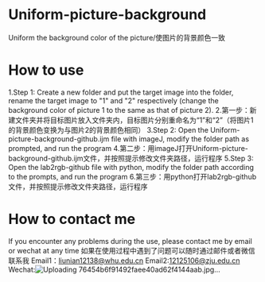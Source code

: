# Uniform-picture-background
Uniform the background color of the picture/使图片的背景颜色一致

# How to use
1.Step 1: Create a new folder and put the target image into the folder, rename the target image to "1" and "2" respectively (change the background color of picture 1 to the same as that of picture 2).
2.第一步：新建文件夹并将目标图片放入文件夹内，目标图片分别重命名为“1”和“2”（将图片1的背景颜色变换为与图片2的背景颜色相同）
3.Step 2: Open the Uniform-picture-background-github.ijm file with imageJ, modify the folder path as prompted, and run the program
4.第二步：用imageJ打开Uniform-picture-background-github.ijm文件，并按照提示修改文件夹路径，运行程序
5.Step 3: Open the lab2rgb-github file with python, modify the folder path according to the prompts, and run the program
6.第三步：用python打开lab2rgb-github文件，并按照提示修改文件夹路径，运行程序

# How to contact me
If you encounter any problems during the use, please contact me by email or wechat at any time
如果在使用过程中遇到了问题可以随时通过邮件或者微信联系我
Email1：liunian12138@whu.edu.cn
Email2:12125106@zju.edu.cn
Wechat:![Uploading 76454b6f91492faee40ad62f4144aab.jpg…]()
